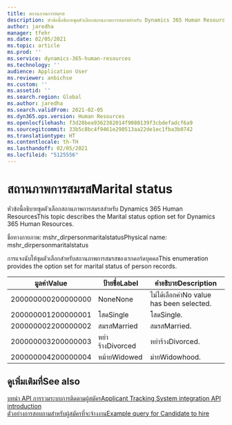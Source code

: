 ```yaml
---
title: สถานภาพการสมรส
description: หัวข้อนี้อธิบายชุดตัวเลือกสถานภาพการสมรสสำหรับ Dynamics 365 Human Resources
author: jaredha
manager: tfehr
ms.date: 02/05/2021
ms.topic: article
ms.prod: ''
ms.service: dynamics-365-human-resources
ms.technology: ''
audience: Application User
ms.reviewer: anbichse
ms.custom: ''
ms.assetid: ''
ms.search.region: Global
ms.author: jaredha
ms.search.validFrom: 2021-02-05
ms.dyn365.ops.version: Human Resources
ms.openlocfilehash: f3d28bea9362382014f9080139f3cbdefadcf6a9
ms.sourcegitcommit: 33b5c8bc4f9461e290513aa22de1ec1fba3b0742
ms.translationtype: HT
ms.contentlocale: th-TH
ms.lasthandoff: 02/05/2021
ms.locfileid: "5125556"
---
```

# <a name="marital-status"></a><span data-ttu-id="8b3b3-103">สถานภาพการสมรส</span><span class="sxs-lookup"><span data-stu-id="8b3b3-103">Marital status</span></span>

<span data-ttu-id="8b3b3-104">หัวข้อนี้อธิบายชุดตัวเลือกสถานภาพการสมรสสำหรับ Dynamics 365 Human Resources</span><span class="sxs-lookup"><span data-stu-id="8b3b3-104">This topic describes the Marital status option set for Dynamics 365 Human Resources.</span></span>

<span data-ttu-id="8b3b3-105">ชื่อทางกายภาพ: mshr_dirpersonmaritalstatus</span><span class="sxs-lookup"><span data-stu-id="8b3b3-105">Physical name: mshr_dirpersonmaritalstatus</span></span>

<span data-ttu-id="8b3b3-106">การแจงนับให้ชุดตัวเลือกสำหรับสถานภาพการสมรสของเรกคอร์ดบุคคล</span><span class="sxs-lookup"><span data-stu-id="8b3b3-106">This enumeration provides the option set for marital status of person records.</span></span>

| <span data-ttu-id="8b3b3-107">มูลค่า</span><span class="sxs-lookup"><span data-stu-id="8b3b3-107">Value</span></span> | <span data-ttu-id="8b3b3-108">ป้ายชื่อ</span><span class="sxs-lookup"><span data-stu-id="8b3b3-108">Label</span></span> | <span data-ttu-id="8b3b3-109">คำอธิบาย</span><span class="sxs-lookup"><span data-stu-id="8b3b3-109">Description</span></span> |
| --- | --- | --- |
| <span data-ttu-id="8b3b3-110">200000000</span><span class="sxs-lookup"><span data-stu-id="8b3b3-110">200000000</span></span> | <span data-ttu-id="8b3b3-111">None</span><span class="sxs-lookup"><span data-stu-id="8b3b3-111">None</span></span> | <span data-ttu-id="8b3b3-112">ไม่ได้เลือกค่า</span><span class="sxs-lookup"><span data-stu-id="8b3b3-112">No value has been selected.</span></span>
| <span data-ttu-id="8b3b3-113">200000001</span><span class="sxs-lookup"><span data-stu-id="8b3b3-113">200000001</span></span> | <span data-ttu-id="8b3b3-114">โสด</span><span class="sxs-lookup"><span data-stu-id="8b3b3-114">Single</span></span> | <span data-ttu-id="8b3b3-115">โสด</span><span class="sxs-lookup"><span data-stu-id="8b3b3-115">Single.</span></span> |
| <span data-ttu-id="8b3b3-116">200000002</span><span class="sxs-lookup"><span data-stu-id="8b3b3-116">200000002</span></span> | <span data-ttu-id="8b3b3-117">สมรส</span><span class="sxs-lookup"><span data-stu-id="8b3b3-117">Married</span></span> | <span data-ttu-id="8b3b3-118">สมรส</span><span class="sxs-lookup"><span data-stu-id="8b3b3-118">Married.</span></span> |
| <span data-ttu-id="8b3b3-119">200000003</span><span class="sxs-lookup"><span data-stu-id="8b3b3-119">200000003</span></span> | <span data-ttu-id="8b3b3-120">หย่าร้าง</span><span class="sxs-lookup"><span data-stu-id="8b3b3-120">Divorced</span></span> | <span data-ttu-id="8b3b3-121">หย่าร้าง</span><span class="sxs-lookup"><span data-stu-id="8b3b3-121">Divorced.</span></span> |
| <span data-ttu-id="8b3b3-122">200000004</span><span class="sxs-lookup"><span data-stu-id="8b3b3-122">200000004</span></span> | <span data-ttu-id="8b3b3-123">หม้าย</span><span class="sxs-lookup"><span data-stu-id="8b3b3-123">Widowed</span></span> | <span data-ttu-id="8b3b3-124">ม่าย</span><span class="sxs-lookup"><span data-stu-id="8b3b3-124">Widowhood.</span></span> |

## <a name="see-also"></a><span data-ttu-id="8b3b3-125">ดูเพิ่มเติมที่</span><span class="sxs-lookup"><span data-stu-id="8b3b3-125">See also</span></span>

[<span data-ttu-id="8b3b3-126">บทนํา API การรวมระบบการติดตามผู้สมัคร</span><span class="sxs-lookup"><span data-stu-id="8b3b3-126">Applicant Tracking System integration API introduction</span></span>](hr-admin-integration-ats-api-introduction.md)<br>
[<span data-ttu-id="8b3b3-127">ตัวอย่างการสอบถามสำหรับผู้สมัครที่จะจ้างงาน</span><span class="sxs-lookup"><span data-stu-id="8b3b3-127">Example query for Candidate to hire</span></span>](hr-admin-integration-ats-api-candidate-to-hire-example-query.md)
